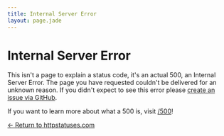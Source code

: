 ```yaml
---
title: Internal Server Error
layout: page.jade
---
```


# Internal Server Error

This isn't a page to explain a status code, it's an actual 500, an Internal Server
Error. The page you have requested couldn't be delivered for an unknown reason.
If you didn't expect to see this error please
[create an issue via GitHub](https://github.com/citricsquid/httpstatuses/issues).

If you want to learn more about what a 500 is, visit [/500](/500)!

[&larr; Return to httpstatuses.com](/)